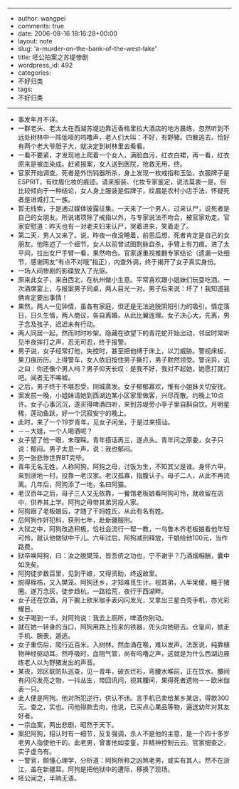 - --
- author: wangpei
- comments: true
- date: 2006-08-16 18:16:28+00:00
- layout: note
- slug: 'a-murder-on-the-bank-of-the-west-lake'
- title: 呸公拍案之苏堤惨剧
- wordpress_id: 492
- categories:
- 不好归类
- tags:
- 不好归类
- --
- 事发年月不详。
- 一群老头、老太太在西湖苏堤边靠近香格里拉大酒店的地方晨练，忽然听到不远处树林中一阵低哑的呜噜声，老人们大叫：不好，有野猪。四散逃去。恰好有两个老大爷胆子大，就决定到树林里去看看。
- 一看不要紧，才发现地上爬着一个女人，满脸血污，红衣白裙，再一看，红衣原来是被血染成。赶紧报案，女人送到医院，抢救无用，终。
- 官家开始调查。死者是外伤钝器所杀，身上发现一枚戒指和玉坠，衣服牌子是ESPRIT，有纹眉化妆的痕迹。请来服装、化妆专家鉴定，说法莫衷一是。但比较倾向于一种结论，女人身上服装是假牌子，纹眉是农村小店手法，怀疑死者是进城打工一族。
- 暂无线索，于是通过媒体披露征集。一天来了一个男人，过来认尸，说死者是自己的女朋友。所说诸项除了戒指以外，与专家说法不吻合，被官家劝走。官家安慰道：昨天也有一对老夫妇来认尸，哭着进来，笑着走了。
- 第二天，男人又来了。说，昨夜一夜没睡着，前思后想，死者肯定是自己的女朋友。他陈述了一个细节，女人以前曾试图割脉自杀，手臂上有刀痕。进了太平间，拉出女尸手臂一看，果然吻合。官家遂重视推翻专家结论（遗漏一处细节，感谢网友“有点不对哦”指正），内查外调，终于揭开了女子真实身份。
- 一场人间惨剧的影碟放入了光驱。
- 原来此女子，来自西北，在杭州做小生意。平常喜欢跟小姐妹们玩耍吃酒。一次酒席宴上，与报案男子同桌，两人目光一对。男子后来说：坏了！我知道我俩肯定要出事情！
- 果然，两人一见钟情，虽各有家庭，但还是无法逃脱阴阳引力的吸引。情定落日，日久生情，两人商议，各自离婚，从此比翼连理。女子决心大，先离，男子念及孩子，迟迟未有行动。
- 两人同居一起，然而时时吵架。隐藏在欲望下的青花蛇开始出动，邻居时常听见半夜摔打之声，忍无可忍，终于报警。
- 男子说，女子经常打他，失控时，甚至把他缚于床上，以刀威胁。警视床板，果刀痕历历。上得警车，女人依旧按住男子撕打，男子默然领受。警诧异，讥之曰：你还像个男人吗？男子仰天长叹：是我不好，我对不起她，她愿打就打吧。闻者无不唏嘘。
- 之后，男子终于不堪忍受，同城蒸发。女子郁郁寡欢，惟有小姐妹关切安抚。
- 案发前一晚，小姐妹请她到西湖边某小区家里做客，兴尽而散。约晚上10点许。女子心事沉沉，遂买得啤酒四听，来到苏堤旁小亭子里自斟自饮。月明星稀，莲动鱼跃，好一个沉寂安宁的晚上。
- 此时，来了一个19岁青年，见女子闲坐，于是过来搭讪。
- －－大姐，一个人喝酒呢？
- 女子望了他一眼，未理睬。青年搭话再三，遂点头。青年问之原委，女子只说：郁闷。男子太息一声，说：我也郁闷。
- 另一张悲惨世界BT完毕。
- 青年无名无姓，人称阿狗。阿狗之母，讨饭为生，不知其父是谁。身怀六甲，来到浙地一村，投靠一老汉家。老汉孤寡，指腹认子。母子二人，从此不再流离。几年后，阿狗添了一地，名曰阿猫。
- 老汉百年之后，母子三人又无依靠，一餐馆老板娘看阿狗可怜，就收留在店中，供养其上学。阿狗之母带其弟另投人家。
- 阿狗跟了老板娘后，才随了干妈姓氏，从此有名有姓。
- 后阿狗作奸犯科，获刑七年，赴新疆服刑。
- 大狱之中，阿狗改造积极，恰社会流行一帮一教，一乌鲁木齐老板娘看他年轻可怜，就认他做狱中干儿。六年过后，阿狗减刑释放，干娘给他100元，当作路费。
- 狱卒唤阿狗，曰：汝之脱樊笼，皆吾侪之功也，宁不谢乎？乃酒烟相酬，囊中如洗矣。
- 阿狗徒步数百里，见到干娘，又得资助，终返故里。
- 脱得桎梏，又入樊笼。阿狗还乡，才知难觅生计。视其弟，人半呆傻，睡于猪圈。遂万念灰，徒步趋杭，一路拾荒，夜行于西湖畔。
- 女子还在饮酒，月下腕上欧米咖手表闪闪发光，又拿出三星白壳手机，亦光彩耀目。
- 女子喝到一半，对阿狗说：我去上厕所，啤酒你别动。
- 就在她一转身的当口，阿狗用路上捡来的铁器，兜头向她砸去。仓皇间，掳走手机、腕表，遁逃。
- 女子重伤后，爬行近百米，入树林，然血涌在喉，难以发声。法医说，纯靠植物神经驱动耳。然呼吸时，血阻气管，尚有呜噜之声，这就是为什么西湖边晨练老人以为野猪发出的声音。
- 某夜，郊区联防队巡查，见一青年，破衣烂衫，弯腰水喉前，正在饮水。腰间有闪闪发亮之物，一抖丛生，带回讯问，视其腰间，果得死者遗物－－欧米伽表一只。
- 此人便是阿狗。他对所犯逆行，供认不讳。言手机已卖给某乡某店，得款300元。查之，实也。问他得款去向，他说，已买点心果品等物，遍送幼年对其友好者。
- 一宗血案，两出悲剧，昭然于天下。
- 案犯阿狗，招认时有一细节，反复强调，杀人不是他的主意，是一个四十多岁老男人指使他干的。此老男，曾害他如娈童，并精神控制云云。官家细查之，实子虚乌有。
- 一警官，颇懂心理学，分析道：阿狗所称之凶煞老男，或实有其人。然不在浙江，盖在新疆耳。阿狗是把他狱中的遭际，移换了现场。
- 呸公闻之，半晌无语。
